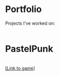 # Portfolio
Projects I've worked on:<br><br>
<h1><b>PastelPunk</b></h1><br>
<a href="https://pastelpunkteam.itch.io/pastelpunk">[Link to game]</a>